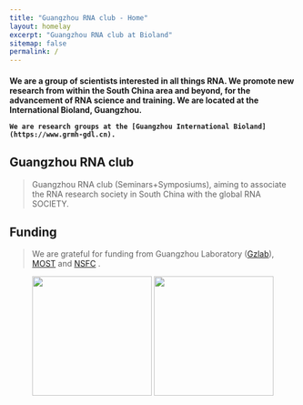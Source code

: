 ```yaml
---
title: "Guangzhou RNA club - Home"
layout: homelay
excerpt: "Guangzhou RNA club at Bioland"
sitemap: false
permalink: /
---
```



<h4 class="small-title-b text-center mb-3">
	We are a group of scientists interested in all things RNA. We promote new research from within the South China area and beyond, for the advancement of RNA science and training. We are located at the International Bioland, Guangzhou.

	We are research groups at the [Guangzhou International Bioland](https://www.grmh-gdl.cn).
</h4>


## Guangzhou RNA club

> Guangzhou RNA club (Seminars+Symposiums), aiming to associate the RNA research society in South China with the global RNA SOCIETY.


## Funding

> We are grateful for funding from Guangzhou Laboratory ([Gzlab](www.gzlab.ac.cn)), [MOST]() and [NSFC]() .

<figure class="fourth">
  <img src="{{ site.url }}{{ site.baseurl }}/images/RNA-Puzzles_logo.jpg" style="width: 210px">
  <img src="{{ site.url }}{{ site.baseurl }}/images/homepic/NSFC_logo.png" style="width: 210px">
</figure>
